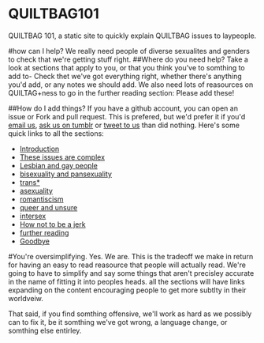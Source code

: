 QUILTBAG101
===========

QUILTBAG 101, a static site to quickly explain QUILTBAG issues to laypeople.

#how can I help?
We really need people of diverse sexualites and genders to check that we're
getting stuff right.
##Where do you need help?
Take a look at sections that apply to you, or that you think you've to somthing
to add to- Check thet we've got everything right, whether there's anything
you'd add, or any notes we should add. We also need lots of reasources on
QUILTAG+ness to go in the further reading section: Please add these!

##How do I add things?
If you have a github account, you can open an issue or Fork and pull request.
This is prefered, but we'd prefer it if you'd [email
us](mailto:drcable+QUILTBAG@tarbwf.com), [ask us on
tumblr](quiltbag101.tumblr.com/ask) or [tweet to
us](http://twitter.com/home/?status=@QUILTBAG101 ) than did nothing. 
Here's some quick links to all the sections:

* [Introduction](https://github.com/drcable/QUILTBAG101/blob/master/1.mdl) 
* [These issues are complex](https://github.com/drcable/QUILTBAG101/blob/master/2.mdl) 
* [Lesbian and gay people](https://github.com/drcable/QUILTBAG101/blob/master/3.mdl)
* [bisexuality and pansexuality](https://github.com/drcable/QUILTBAG101/blob/master/4.mdl)
* [trans*](https://github.com/drcable/QUILTBAG101/blob/master/5.mdl)
* [asexuality](https://github.com/drcable/QUILTBAG101/blob/master/6.mdl)
* [romantiscism](https://github.com/drcable/QUILTBAG101/blob/master/7.mdl)
* [queer and unsure](https://github.com/drcable/QUILTBAG101/blob/master/8.mdl)
* [intersex](https://github.com/drcable/QUILTBAG101/blob/master/9.mdl)
* [How not to be a jerk](https://github.com/drcable/QUILTBAG101/blob/master/10.mdl)
* [further reading](https://github.com/drcable/QUILTBAG101/blob/master/11.mdl)
* [Goodbye](https://github.com/drcable/QUILTBAG101/blob/master/12.mdl)

#You're oversimplifying.
Yes. We are. This is the tradeoff we make in return for having an easy to read
reasource that people will actually read. We're going to have to simplify and
say some things that aren't precisley accurate in the name of fitting it into
peoples heads. all the sections will have links expanding on the content
encouraging people to get more subtlty in their worldveiw. 

That said, if you find somthing offensive, we'll work as hard as we possibly
can to fix it, be it somthing we've got wrong, a language change, or somthing
else entirley. 
